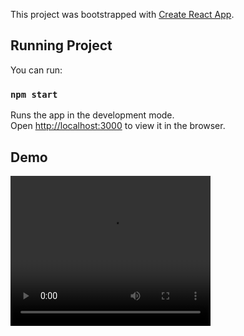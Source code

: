 This project was bootstrapped with [Create React App](https://github.com/facebook/create-react-app).

## Running Project

You can run:

### `npm start`

Runs the app in the development mode.<br>
Open [http://localhost:3000](http://localhost:3000) to view it in the browser.

## Demo
<video width="320" height="240" controls>
<source src="demo.mov" type="video/mp4">
</video>
